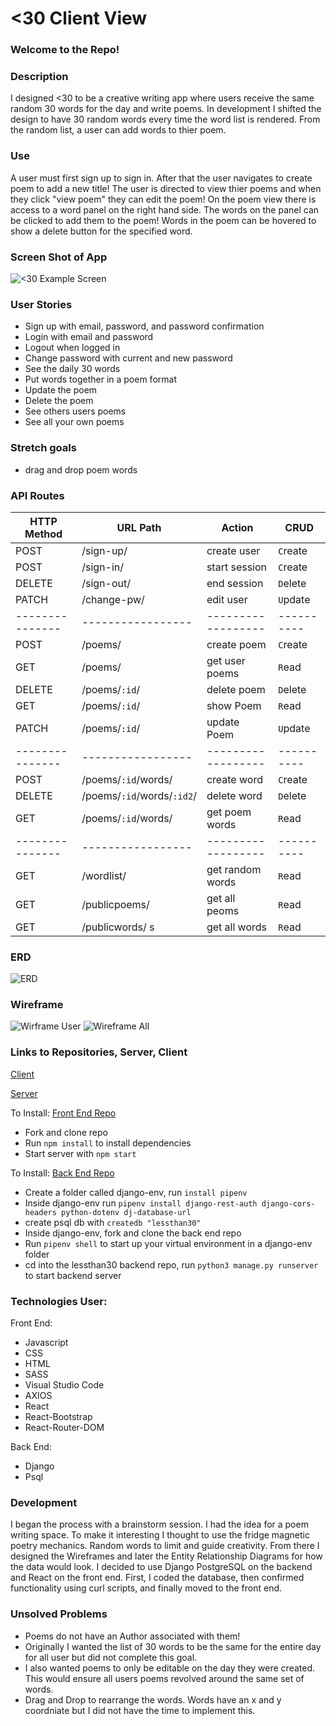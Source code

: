 # <30 Client View
### Welcome to the Repo! 

### Description
I designed <30 to be a creative writing app where users receive the same random 30 words for the day and write poems. In development I shifted the design to have 30 random words every time the word list is rendered. From the random list, a user can add words to thier poem. 

### Use
A user must first sign up to sign in. After that the user navigates to create poem to add a new title! The user is directed to view thier poems and when they click "view poem" they can edit the poem! On the poem view there is access to a word panel on the right hand side. The words on the panel can be clicked to add them to the poem! Words in the poem can be hovered to show a delete button for the specified word. 

### Screen Shot of App
![<30 Example Screen](https://i.imgur.com/PrMUNmK.png)


### User Stories
- Sign up with email, password, and password confirmation
- Login with email and password
- Logout when logged in
- Change password with current and new password
- See the daily 30 words
- Put words together in a poem format
- Update the poem
- Delete the poem
- See others users poems
- See all your own poems

### Stretch goals
- drag and drop poem words

### API Routes
| HTTP Method   | URL Path     | Action           | CRUD     |
|---------------|--------------|------------------|----------|
| POST           | /sign-up/      | create user      | `C`reate |
| POST           | /sign-in/      | start session    | `C`reate |
| DELETE         | /sign-out/     | end session      | `D`elete |
| PATCH          | /change-pw/    | edit user        | `U`pdate |
|---------------|-----------------|------------------|----------|
| POST          | /poems/         | create poem      | `C`reate |
| GET           | /poems/         | get user poems   | `R`ead   |
| DELETE        | /poems/`:id`/   | delete poem      | `D`elete |
| GET           | /poems/`:id`/   | show Poem        | `R`ead   |
| PATCH         | /poems/`:id`/   | update Poem      | `U`pdate |
|---------------|-----------------|------------------|----------|
| POST          | /poems/`:id`/words/           | create word   | `C`reate |
| DELETE        | /poems/`:id`/words/`:id2`/    | delete word   | `D`elete |
| GET           | /poems/`:id`/words/           | get poem words| `R`ead   |
|---------------|-----------------|------------------|----------|
| GET           | /wordlist/      | get random words | `R`ead   |
| GET           | /publicpoems/   | get all peoms    | `R`ead   |
| GET           | /publicwords/  s  | get all words    | `R`ead   |

### ERD
![ERD](https://i.imgur.com/BWAHtFn.png)

### Wireframe
![Wirframe User](https://i.imgur.com/rFnxJOv.png)
![Wireframe All](https://i.imgur.com/idePMTS.png)

### Links to Repositories, Server, Client
[Client]() 
>
[Server]() 
>
To Install: [Front End Repo](https://github.com/christianheuchert/lessthan30_frontend)
- Fork and clone repo
- Run `npm install` to install dependencies
- Start server with `npm start`
>
To Install: [Back End Repo](https://github.com/christianheuchert/lessthan30_backend) 
- Create a folder called django-env, run `install pipenv`
- Inside django-env run `pipenv install django-rest-auth django-cors-headers python-dotenv dj-database-url`
- create psql db with `createdb "lessthan30"`
- Inside django-env, fork and clone the back end repo
- Run `pipenv shell` to start up your virtual environment in a django-env folder
- cd into the lessthan30 backend repo, run `python3 manage.py runserver` to start backend server


### Technologies User:
Front End: 
- Javascript
- CSS
- HTML
- SASS
- Visual Studio Code
- AXIOS
- React
- React-Bootstrap
- React-Router-DOM

Back End: 
- Django
- Psql

### Development
I began the process with a brainstorm session. I had the idea for a poem writing space. To make it interesting I thought to use the fridge magnetic poetry mechanics. Random words to limit and guide creativity. From there I designed the Wireframes and later the Entity Relationship Diagrams for how the data would look. I decided to use Django PostgreSQL on the backend and React on the front end. First, I coded the database, then confirmed functionality using curl scripts, and finally moved to the front end. 

### Unsolved Problems
- Poems do not have an Author associated with them!
- Originally I wanted the list of 30 words to be the same for the entire day for all user but did not complete this goal. 
- I also wanted poems to only be editable on the day they were created. This would ensure all users poems revolved around the same set of words. 
- Drag and Drop to rearrange the words. Words have an x and y coordniate but I did not have the time to implement this. 